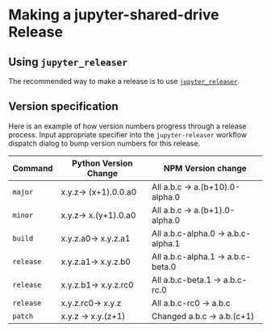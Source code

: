 # Making a jupyter-shared-drive Release

## Using `jupyter_releaser`

The recommended way to make a release is to use [`jupyter_releaser`](https://github.com/jupyter-server/jupyter_releaser#checklist-for-adoption).

## Version specification

Here is an example of how version numbers progress through a release process.
Input appropriate specifier into the `jupyter-releaser` workflow dispatch dialog to bump version numbers for this release.

| Command   | Python Version Change | NPM Version change                 |
| --------- | --------------------- | ---------------------------------- |
| `major`   | x.y.z-> (x+1).0.0.a0  | All a.b.c -> a.(b+10).0-alpha.0    |
| `minor`   | x.y.z-> x.(y+1).0.a0  | All a.b.c -> a.(b+1).0-alpha.0     |
| `build`   | x.y.z.a0-> x.y.z.a1   | All a.b.c-alpha.0 -> a.b.c-alpha.1 |
| `release` | x.y.z.a1-> x.y.z.b0   | All a.b.c-alpha.1 -> a.b.c-beta.0  |
| `release` | x.y.z.b1-> x.y.z.rc0  | All a.b.c-beta.1 -> a.b.c-rc.0     |
| `release` | x.y.z.rc0-> x.y.z     | All a.b.c-rc0 -> a.b.c             |
| `patch`   | x.y.z -> x.y.(z+1)    | Changed a.b.c -> a.b.(c+1)         |
